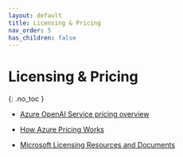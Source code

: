 ```yaml
---
layout: default
title: Licensing & Pricing
nav_order: 5
has_children: false
---
```


# Licensing & Pricing
{: .no_toc }



- [Azure OpenAI Service pricing overview](https://azure.microsoft.com/en-us/pricing/details/cognitive-services/openai-service/)

- [How Azure Pricing Works](https://azure.microsoft.com/en-us/pricing/)

- [Microsoft Licensing Resources and Documents](https://www.microsoft.com/licensing/docs/view/Licensing-Guides)

